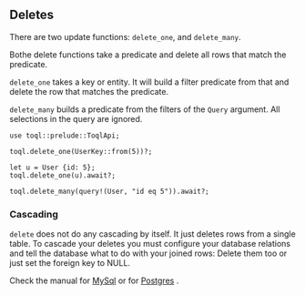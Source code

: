 ## Deletes

There are two update functions: `delete_one`, and `delete_many`. 

Bothe delete functions take a predicate and delete all rows that match the predicate. 

`delete_one` takes a key or entity. It will build a filter predicate from that and delete the row that matches the predicate.

`delete_many` builds a predicate from the filters of the `Query` argument. All selections in the query are ignored.

```
use toql::prelude::ToqlApi;

toql.delete_one(UserKey::from(5))?;

let u = User {id: 5};
toql.delete_one(u).await?;

toql.delete_many(query!(User, "id eq 5")).await?;
```

### Cascading
`delete` does not do any cascading by itself. It just deletes rows from a single table. 
To cascade your deletes you must configure your database relations 
and tell the database what to do with your joined rows: Delete them too or just set the foreign key to NULL.

Check the manual for [MySql](https://dev.mysql.com/doc/refman/8.0/en/create-table-foreign-keys.html) or for [Postgres](https://www.postgresql.org/docs/8.2/ddl-constraints.html#DDL-CONSTRAINTS-FK)
.